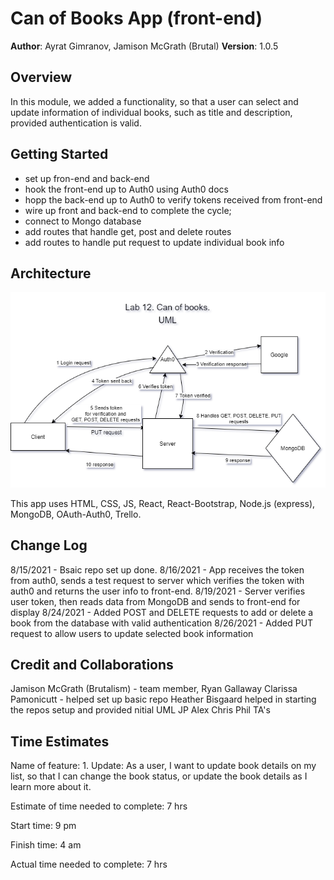 # Can of Books App (front-end)

**Author**: Ayrat Gimranov, Jamison McGrath (Brutal)
**Version**: 1.0.5

## Overview
<!-- Provide a high level overview of what this application is and why you are building it, beyond the fact that it's an assignment for this class. (i.e. What's your problem domain?) -->
In this module, we added a functionality, so that a user can select and update information  of individual books, such as title and description, provided authentication is valid.

## Getting Started
<!-- What are the steps that a user must take in order to build this app on their own machine and get it running? -->
- set up fron-end and back-end
- hook the front-end up to Auth0 using Auth0 docs
- hopp the back-end up to Auth0 to verify tokens received from front-end
- wire up front and back-end to complete the cycle;
- connect to Mongo database
- add routes that handle get, post and delete routes
- add routes to handle put request to update individual book info

## Architecture
<!-- Provide a detailed description of the application design. What technologies (languages, libraries, etc) you're using, and any other relevant design information. -->
![WRRC](./img/Lab14_UML.png)

This app uses HTML, CSS, JS, React, React-Bootstrap, Node.js (express), MongoDB, OAuth-Auth0, Trello.  

## Change Log
<!-- Use this area to document the iterative changes made to your application as each feature is successfully implemented. Use time stamps. Here's an example:

01-01-2001 4:59pm - Application now has a fully-functional express server, with a GET route for the location resource. -->
8/15/2021 - Bsaic repo set up done.
8/16/2021 - App receives the token from auth0, sends a test request to server which verifies the token with auth0 and returns the user info to front-end.
8/19/2021 - Server verifies user token, then reads data from MongoDB and sends to front-end for display
8/24/2021 - Added POST and DELETE requests to add or delete a book from the database with valid authentication
8/26/2021 - Added PUT request to allow users to update selected book information


## Credit and Collaborations
<!-- Give credit (and a link) to other people or resources that helped you build this application. -->
Jamison McGrath (Brutalism) - team member,
Ryan Gallaway
Clarissa Pamonicutt - helped set up basic repo
Heather Bisgaard helped in starting the repos setup and provided nitial UML
JP
Alex
Chris
Phil
TA's

## Time Estimates

Name of feature: 1. Update: As a user, I want to update book details on my list, so that I can change the book status, or update the book details as I learn more about it.

Estimate of time needed to complete: 7 hrs

Start time:  9 pm

Finish time:  4 am

Actual time needed to complete:  7 hrs
